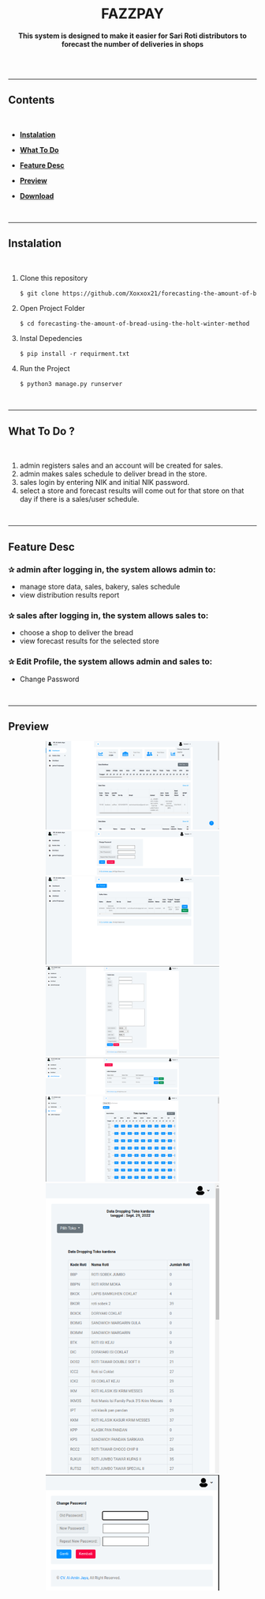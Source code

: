 # <h1 align="center">**FAZZPAY**</h1>

<center>

<p><b> This system is designed to make it easier for Sari Roti distributors to forecast the number of deliveries in shops </b></p>

</center>
<br/>

<br/>
<hr/>

<!-- <span style='font-size:20px;'>&#128204;</span> -->

## **Contents**

<br/>

- [**Instalation**](#instalation)

- [**What To Do**](#what-to-do)

- [**Feature Desc**](#feature-desc)

- [**Preview**](#preview)

- [**Download**](#Download)

<br/>
<hr/>

## **Instalation**

<br/>

1. Clone this repository

   ```bash
   $ git clone https://github.com/Xoxxox21/forecasting-the-amount-of-bread-using-the-holt-winter-method.git
   ```

2. Open Project Folder

   ```
   $ cd forecasting-the-amount-of-bread-using-the-holt-winter-method
   ```

3. Instal Depedencies

   ```
   $ pip install -r requirment.txt
   ```

4. Run the Project
   ```
   $ python3 manage.py runserver
   ```

<br/>
<hr/>

## **What To Do ?**

<br/>

1. admin registers sales and an account will be created for sales.
2. admin makes sales schedule to deliver bread in the store.
3. sales login by entering NIK and initial NIK password.
4. select a store and forecast results will come out for that store on that day if there is a sales/user schedule.

<br/>
<hr/>

## **Feature Desc**

### <span style='font-size:15px;'>&#10032;</span> admin after logging in, the system allows admin to:

- manage store data, sales, bakery, sales schedule
- view distribution results report

### <span style='font-size:15px;'>&#10032;</span> sales after logging in, the system allows sales to:

- choose a shop to deliver the bread
- view forecast results for the selected store

### <span style='font-size:15px;'>&#10032;</span> Edit Profile, the system allows admin and sales to:

- Change Password

<br/>
<hr/>

## **Preview**

<p align="center">
<img src="static/images/dashboard.png" width="70%"/><br />
<img src="static/images/change_pass.png" width="70%"/><br />
<img src="static/images/kelola_sales.png" width="70%"/><br />
<img src="static/images/tambahsales.png" width="70%"/><br />
<img src="static/images/jadwal.png" width="70%"/><br />
<img src="static/images/distribusi.png" width="70%"/><br />
<img src="static/images/sales_hasil.png" width="70%"/><br />
<img src="static/images/changes_sales.png" width="70%"/><br />
<img src="" width="70%"/><br />
</p>

